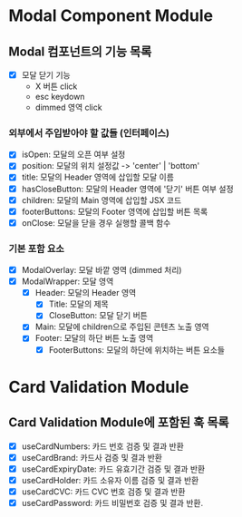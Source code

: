 # Modal Component Module

## Modal 컴포넌트의 기능 목록

- [x] 모달 닫기 기능
  - X 버튼 click
  - esc keydown
  - dimmed 영역 click

### 외부에서 주입받아야 할 값들 (인터페이스)

- [x] isOpen: 모달의 오픈 여부 설정
- [x] position: 모달의 위치 설정값 -> 'center' | 'bottom'
- [x] title: 모달의 Header 영역에 삽입할 모달 이름
- [x] hasCloseButton: 모달의 Header 영역에 '닫기' 버튼 여부 설정
- [x] children: 모달의 Main 영역에 삽입할 JSX 코드
- [x] footerButtons: 모달의 Footer 영역에 삽입할 버튼 목록
- [x] onClose: 모달을 닫을 경우 실행할 콜백 함수

### 기본 포함 요소

- [x] ModalOverlay: 모달 바깥 영역 (dimmed 처리)
- [x] ModalWrapper: 모달 영역
  - [x] Header: 모달의 Header 영역
    - [x] Title: 모달의 제목
    - [x] CloseButton: 모달 닫기 버튼
  - [x] Main: 모달에 children으로 주입된 콘텐츠 노출 영역
  - [x] Footer: 모달의 하단 버튼 노출 영역
    - [x] FooterButtons: 모달의 하단에 위치하는 버튼 요소들

# Card Validation Module

## Card Validation Module에 포함된 훅 목록

- [x] useCardNumbers: 카드 번호 검증 및 결과 반환
- [x] useCardBrand: 카드사 검증 및 결과 반환
- [x] useCardExpiryDate: 카드 유효기간 검증 및 결과 반환
- [x] useCardHolder: 카드 소유자 이름 검증 및 결과 반환
- [x] useCardCVC: 카드 CVC 번호 검증 및 결과 반환
- [x] useCardPassword: 카드 비밀번호 검증 및 결과 반환.
